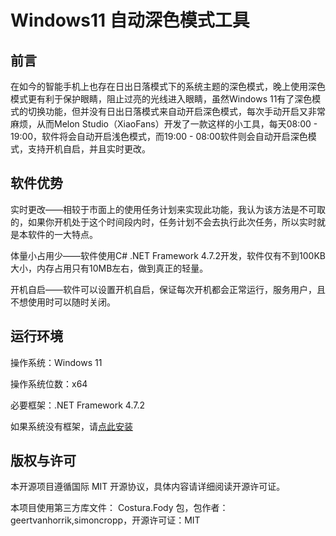 # Windows11 自动深色模式工具

## 前言

在如今的智能手机上也存在日出日落模式下的系统主题的深色模式，晚上使用深色模式更有利于保护眼睛，阻止过亮的光线进入眼睛，虽然Windows 11有了深色模式的切换功能，但并没有日出日落模式来自动开启深色模式，每次手动开启又非常麻烦，从而Melon Studio（XiaoFans）开发了一款这样的小工具，每天08:00 - 19:00，软件将会自动开启浅色模式，而19:00 - 08:00软件则会自动开启深色模式，支持开机自启，并且实时更改。



## 软件优势

实时更改——相较于市面上的使用任务计划来实现此功能，我认为该方法是不可取的，如果你开机处于这个时间段内时，任务计划不会去执行此次任务，所以实时就是本软件的一大特点。

体量小占用少——软件使用C# .NET Framework 4.7.2开发，软件仅有不到100KB大小，内存占用只有10MB左右，做到真正的轻量。

开机自启——软件可以设置开机自启，保证每次开机都会正常运行，服务用户，且不想使用时可以随时关闭。



## 运行环境

操作系统：Windows 11

操作系统位数：x64

必要框架：.NET Framework 4.7.2

如果系统没有框架，请[点此安装](https://dotnet.microsoft.com/en-us/download/dotnet-framework/thank-you/net472-web-installer)



## 版权与许可

本开源项目遵循国际 MIT 开源协议，具体内容请详细阅读开源许可证。

本项目使用第三方库文件： Costura.Fody 包，包作者：geertvanhorrik,simoncropp，开源许可证：MIT